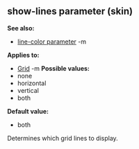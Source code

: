 ## show-lines parameter (skin)
**See also:**
*   [line-color parameter](/ref/%7Bskin%7D/param/line-color.md) -m
<!-- -->
**Applies to:**
*   [Grid](/ref/%7Bskin%7D/control/grid.md) -m<!-- -->
**Possible values:**
*   none
*   horizontal
*   vertical
*   both
<!-- -->
**Default value:**
*   both


Determines which grid lines to display.